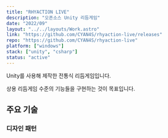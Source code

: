 ```yaml
---
title: "RHYACTION LIVE"
description: "오픈소스 Unity 리듬게임"
date: "2022/09"
layout: "../../layouts/Work.astro"
link: "https://github.com/CYAN4S/rhyaction-live/releases"
repo: "https://github.com/CYAN4S/rhyaction-live"
platform: ["windows"]
stack: ["unity", "csharp"]
status: "active"
---
```


Unity를 사용해 제작한 전통식 리듬게임입니다.

상용 리듬게임 수준의 기능들을 구현하는 것이 목표입니다.

## 주요 기술

### 디자인 패턴
